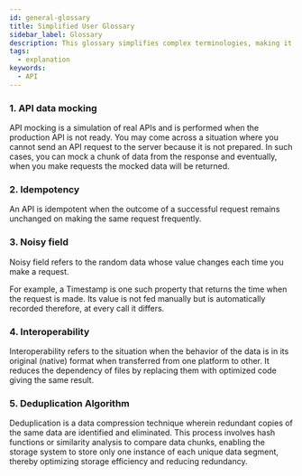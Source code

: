 ```yaml
---
id: general-glossary
title: Simplified User Glossary
sidebar_label: Glossary
description: This glossary simplifies complex terminologies, making it easy for beginners to grasp essential concepts.
tags:
  - explanation
keywords:
  - API
---
```


### 1. **API data mocking**

API mocking is a simulation of real APIs and is performed when the production API is not ready. You may come across a situation where you cannot send an API request to the server because it is not prepared. In such cases, you can mock a chunk of data from the response and eventually, when you make requests the mocked data will be returned.

### 2. **Idempotency**

An API is idempotent when the outcome of a successful request remains unchanged on making the same request frequently.

### 3. **Noisy field**

Noisy field refers to the random data whose value changes each time you make a request.

For example, a Timestamp is one such property that returns the time when the request is made. Its value is not fed manually but is automatically recorded therefore, at every call it differs.

### 4. **Interoperability**

Interoperability refers to the situation when the behavior of the data is in its original (native) format when transferred from one platform to other. It reduces the dependency of files by replacing them with optimized code giving the same result.

### 5. **Deduplication Algorithm**

Deduplication is a data compression technique wherein redundant copies of the same data are identified and eliminated. This process involves hash functions or similarity analysis to compare data chunks, enabling the storage system to store only one instance of each unique data segment, thereby optimizing storage efficiency and reducing redundancy.
